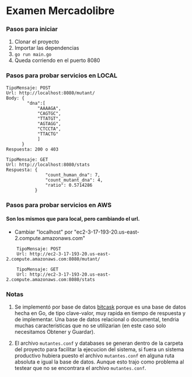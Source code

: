 # Examen Mercadolibre

### Pasos para iniciar
1. Clonar el proyecto
2. Importar las dependencias
3. ```go run main.go```
4. Queda corriendo en el puerto 8080

### Pasos para probar servicios en LOCAL
```
TipoMensaje: POST 
Url: http://localhost:8080/mutant/
Body: {
      	"dna":[
      		"AAAAGA",
      		"CAGTGC",
      		"TTATGT",
      		"AGTAGG",
      		"CTCCTA",
      		"TTACTG"
      		]
      }
Respuesta: 200 o 403
```
```
TipoMensaje: GET 
Url: http://localhost:8080/stats
Respuesta: {
               "count_human_dna": 7,
               "count_mutant_dna": 4,
               "ratio": 0.5714286
           }
```

### Pasos para probar servicios en AWS
#### Son los mismos que para local, pero cambiando el url.
- Cambiar "localhost" por "ec2-3-17-193-20.us-east-2.compute.amazonaws.com"
```
    TipoMensaje: POST 
    Url: http://ec2-3-17-193-20.us-east-2.compute.amazonaws.com:8080/mutant/

    TipoMensaje: GET 
    Url: http://ec2-3-17-193-20.us-east-2.compute.amazonaws.com:8080/stats
```

### Notas
1. Se implementó por base de datos [bitcask](https://git.mills.io/prologic/bitcask) porque es una base de datos hecha en Go,
de tipo clave-valor, muy rapida en tiempo de respuesta y de implementar. Una base de datos relacional o documental, tendria muchas 
caracteristicas que no se utilizarian (en este caso solo necesitamos Obtener y Guardar).

2. El archivo `mutantes.conf` y databases se generan dentro de la carpeta del proyecto para facilitar la ejecucion del sistema,
si fuera un sistema productivo hubiera puesto el archivo `mutantes.conf` en alguna ruta absoluta e igual la base de datos. 
Aunque esto trajo como problema al testear que no se encontrara el archivo `mutantes.conf`. 
